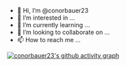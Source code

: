 - 👋 Hi, I’m @conorbauer23
- 👀 I’m interested in ...
- 🌱 I’m currently learning ...
- 💞️ I’m looking to collaborate on ...
- 📫 How to reach me ...

<!---
conorbauer23/conorbauer23 is a ✨ special ✨ repository because its `README.md` (this file) appears on your GitHub profile.
You can click the Preview link to take a look at your changes.
--->

[![conorbauer23's github activity graph](https://activity-graph.herokuapp.com/graph?username=conorbauer23)](https://github.com/conorbauer23/github-readme-activity-graph)
